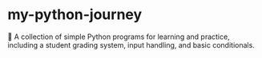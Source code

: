 # my-python-journey
🐍 A collection of simple Python programs for learning and practice, including a student grading system, input handling, and basic conditionals.

